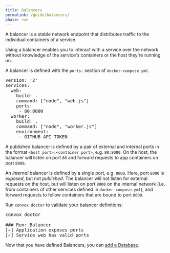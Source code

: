 ```yaml
---
title: Balancers
permalink: /guide/balancers/
phase: run
---
```


A balancer is a stable network endpoint that distributes traffic to the individual containers of a service.

Using a balancer enables you to interact with a service over the network without knowledge of the service's containers or the host they're running on.

A balancer is defined with the `ports:` section of `docker-compose.yml`.

<pre class="file yaml" title="docker-compose.yml">
<span class="diff-u">version: '2'</span>
<span class="diff-u">services:</span>
<span class="diff-u">  web:</span>
<span class="diff-u">    build: .</span>
<span class="diff-u">    command: ["node", "web.js"]</span>
<span class="diff-a">    ports:</span>
<span class="diff-a">     - 80:8000</span>
<span class="diff-u">  worker:</span>
<span class="diff-u">    build: .</span>
<span class="diff-u">    command: ["node", "worker.js"]</span>
<span class="diff-u">    environment:</span>
<span class="diff-u">     - GITHUB_API_TOKEN</span>
</pre>

A published balancer is defined by a pair of external and internal ports in the format `<host port>:<container port>`, e.g. `80:8000`. On the host, the balancer will listen on port `80` and forward requests to app containers on port `8000`.

An _internal_ balancer is defined by a single port, e.g. `8000`. Here, port `8000` is _exposed_, but not _published_. The balancer will not listen for external requests on the host, but will listen on port `8000` on the internal network (i.e. from containers of other services defined in `docker-compose.yml`), and forward requests to fellow containers that are bound to port `8000`.

Run `convox doctor` to validate your balancer definitions:

<pre class="terminal">
<span class="command">convox doctor</span>

### Run: Balancer
[<span class="pass">✓</span>] Application exposes ports
[<span class="pass">✓</span>] Service <span class="service">web</span> has valid ports
</pre>

Now that you have defined Balancers, you can [add a Database](/guide/databases/).
